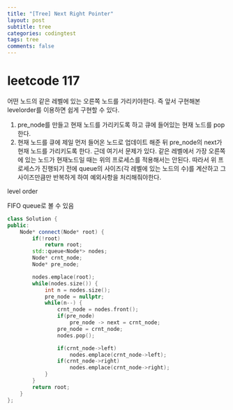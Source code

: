 ```yaml
---
title: "[Tree] Next Right Pointer"
layout: post
subtitle: tree
categories: codingtest
tags: tree
comments: false
---
```


# leetcode 117
어떤 노드의 같은 레벨에 있는 오른쪽 노드를 가리키야한다. 즉 앞서 구현해본 levelorder를 이용하면 쉽게 구현할 수 있다.
1. pre_node를 만들고 현재 노드를 가리키도록 하고 큐에 들어있는 현재 노드를 pop한다. 
2. 현재 노드를 큐에 제일 먼저 들어온 노드로 업데이트 해준 뒤 pre_node의 next가 현재 노드를 가리키도록 한다.
근데 여기서 문제가 있다. 같은 레벨에서 가장 오른쪽에 있는 노드가 현재노드일 때는 위의 프로세스를 적용해서는 안된다. 따라서
위 프로세스가 진행되기 전에 queue의 사이즈(각 레벨에 있는 노드의 수)를 계산하고 그 사이즈만큼만 반복하게 하여 예외사항을
처리해줘야한다.

level order

FIFO queue로 볼 수 있음
```cpp
class Solution {
public:
    Node* connect(Node* root) {
        if(!root)
            return root;
        std::queue<Node*> nodes;
        Node* crnt_node;
        Node* pre_node;

        nodes.emplace(root);
        while(nodes.size()) {
            int n = nodes.size();
            pre_node = nullptr;
            while(n--) {
                crnt_node = nodes.front();
                if(pre_node)
                    pre_node -> next = crnt_node;
                pre_node = crnt_node;
                nodes.pop();

                if(crnt_node->left)
                    nodes.emplace(crnt_node->left);
                if(crnt_node->right)
                    nodes.emplace(crnt_node->right);
            }
        }
        return root;
    }
};
```